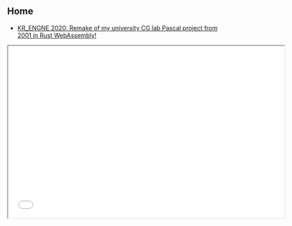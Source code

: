 ## Home

- [KR_ENGNE 2020: Remake of my university CG lab Pascal project from 2001 in Rust WebAssembly!](https://github.com/kilork/kr_engine)

<iframe src="kr-engne/index.html" width=640 height=400></iframe>